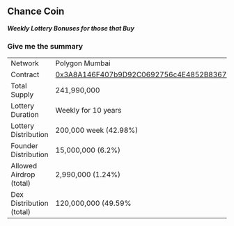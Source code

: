 ## Chance Coin
**_Weekly Lottery Bonuses for those that Buy_**

### Give me the summary

|  |  |
| --------------- | --------------- 
| Network | Polygon Mumbai |
| Contract | [0x3A8A146F407b9D92C0692756c4E4852B836710F1](https://mumbai.polygonscan.com/address/0x3A8A146F407b9D92C0692756c4E4852B836710F1) |
| Total Supply | 241,990,000 |
| Lottery Duration | Weekly for 10 years |
| Lottery Distribution | 200,000 week (42.98%) |
| Founder Distribution | 15,000,000 (6.2%) |
| Allowed Airdrop (total) | 2,990,000 (1.24%) |
| Dex Distribution (total) | 120,000,000 (49.59% |

